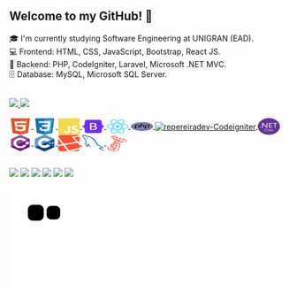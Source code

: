 ## Welcome to my GitHub! 👋

🎓 I'm currently studying Software Engineering at UNIGRAN (EAD).  
💻 Frontend: HTML, CSS, JavaScript, Bootstrap, React JS.  
🔧 Backend: PHP, CodeIgniter, Laravel, Microsoft .NET MVC.  
🗄️ Database: MySQL, Microsoft SQL Server.  

##
<div>
  <a href="https://github.com/repereiradev">
  <img height="180em" src="https://github-readme-stats.vercel.app/api?username=repereiradev&show_icons=true&theme=tokyonight&include_all_commits=true&count_private=true"/>
  <img height="180em" src="https://github-readme-stats.vercel.app/api/top-langs/?username=repereiradev&layout=compact&langs_count=16&theme=tokyonight"/>
</div>
<div style="display: inline_block"><br>
  <img align="center" alt="repereiradev-HTML5" height="30" width="40" src="https://raw.githubusercontent.com/devicons/devicon/master/icons/html5/html5-original.svg">
  <img align="center" alt="repereiradev-CSS3" height="30" width="40" src="https://raw.githubusercontent.com/devicons/devicon/master/icons/css3/css3-original.svg">
  <img align="center" alt="repereiradev-JavaScript" height="30" width="40" src="https://raw.githubusercontent.com/devicons/devicon/master/icons/javascript/javascript-plain.svg">
  <img align="center" alt="repereiradev-Bootstrap" height="30" width="40" src="https://raw.githubusercontent.com/devicons/devicon/master/icons/bootstrap/bootstrap-plain.svg">
  <img align="center" alt="repereiradev-ReactJS" height="30" width="40" src="https://raw.githubusercontent.com/devicons/devicon/master/icons/react/react-original.svg">
  <img align="center" alt="repereiradev-PHP" height="30" width="40" src="https://raw.githubusercontent.com/devicons/devicon/master/icons/php/php-original.svg">
  <img align="center" alt="repereiradev-Codeigniter" height="30" width="40" src="https://cdn.worldvectorlogo.com/logos/codeigniter.svg">
  <img align="center" alt="repereiradev-NET-MVC" height="30" width="40" src="https://raw.githubusercontent.com/devicons/devicon/master/icons/dotnetcore/dotnetcore-original.svg">
  <img align="center" alt="repereiradev-Csharp" height="30" width="40" src="https://raw.githubusercontent.com/devicons/devicon/master/icons/csharp/csharp-original.svg">
  <img align="center" alt="repereiradev-Cplusplus" height="30" width="40" src="https://raw.githubusercontent.com/devicons/devicon/master/icons/cplusplus/cplusplus-original.svg">
  <img align="center" alt="repereiradev-Laravel" height="30" width="40" src="https://raw.githubusercontent.com/devicons/devicon/master/icons/laravel/laravel-plain.svg">
  <img align="center" alt="repereiradev-MySQL" height="30" width="40" src="https://raw.githubusercontent.com/devicons/devicon/master/icons/mysql/mysql-original.svg">
  <img align="center" alt="repereiradev-MicrosoftSQL" height="30" width="40" src="https://raw.githubusercontent.com/devicons/devicon/master/icons/microsoftsqlserver/microsoftsqlserver-plain.svg">
</div>

  
  ##
 
<div> 
  <a href="https://www.youtube.com/channel/UC_-uuuZbY0AAt9CViNzvc-Q" target="_blank"><img src="https://img.shields.io/badge/YouTube-FF0000?style=for-the-badge&logo=youtube&logoColor=white" target="_blank"></a>
  <a href="https://instagram.com/rafaballerini" target="_blank"><img src="https://img.shields.io/badge/-Instagram-%23E4405F?style=for-the-badge&logo=instagram&logoColor=white" target="_blank"></a>
 	<a href="https://www.twitch.tv/rafaballerinii" target="_blank"><img src="https://img.shields.io/badge/Twitch-9146FF?style=for-the-badge&logo=twitch&logoColor=white" target="_blank"></a>
 <a href="https://discord.gg/G9GPg5SA75" target="_blank"><img src="https://img.shields.io/badge/Discord-7289DA?style=for-the-badge&logo=discord&logoColor=white" target="_blank"></a> 
  <a href = "mailto:contato@rafaballerini.tech"><img src="https://img.shields.io/badge/-Gmail-%23333?style=for-the-badge&logo=gmail&logoColor=white" target="_blank"></a>
  <a href="https://www.linkedin.com/in/rafaella-ballerini-45875016a" target="_blank"><img src="https://img.shields.io/badge/-LinkedIn-%230077B5?style=for-the-badge&logo=linkedin&logoColor=white" target="_blank"></a> 
 
  ![Snake animation](https://github.com/rafaballerini/rafaballerini/blob/output/github-contribution-grid-snake.svg)
 
</div>
